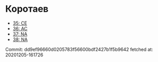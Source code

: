 # Коротаев
- [35: CE](35.md)
- [36: AC](36.md)
- [37: NA](37.md)
- [38: NA](38.md)

Commit: dd9ef96660d0205783f56600bdf2427b1f5b9642
 fetched at: 20201205-161726
